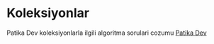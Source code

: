 # Koleksiyonlar
Patika Dev  koleksiyonlarla ilgili algoritma sorulari cozumu
[Patika Dev](https://www.patika.dev/tr)
